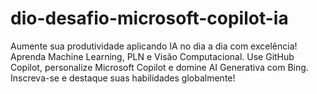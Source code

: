 # dio-desafio-microsoft-copilot-ia
Aumente sua produtividade aplicando IA no dia a dia com excelência! Aprenda Machine Learning, PLN e Visão Computacional. Use GitHub Copilot, personalize Microsoft Copilot e domine AI Generativa com Bing. Inscreva-se e destaque suas habilidades globalmente!

